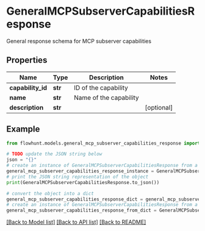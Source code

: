 # GeneralMCPSubserverCapabilitiesResponse

General response schema for MCP subserver capabilities

## Properties

Name | Type | Description | Notes
------------ | ------------- | ------------- | -------------
**capability_id** | **str** | ID of the capability | 
**name** | **str** | Name of the capability | 
**description** | **str** |  | [optional] 

## Example

```python
from flowhunt.models.general_mcp_subserver_capabilities_response import GeneralMCPSubserverCapabilitiesResponse

# TODO update the JSON string below
json = "{}"
# create an instance of GeneralMCPSubserverCapabilitiesResponse from a JSON string
general_mcp_subserver_capabilities_response_instance = GeneralMCPSubserverCapabilitiesResponse.from_json(json)
# print the JSON string representation of the object
print(GeneralMCPSubserverCapabilitiesResponse.to_json())

# convert the object into a dict
general_mcp_subserver_capabilities_response_dict = general_mcp_subserver_capabilities_response_instance.to_dict()
# create an instance of GeneralMCPSubserverCapabilitiesResponse from a dict
general_mcp_subserver_capabilities_response_from_dict = GeneralMCPSubserverCapabilitiesResponse.from_dict(general_mcp_subserver_capabilities_response_dict)
```
[[Back to Model list]](../README.md#documentation-for-models) [[Back to API list]](../README.md#documentation-for-api-endpoints) [[Back to README]](../README.md)


